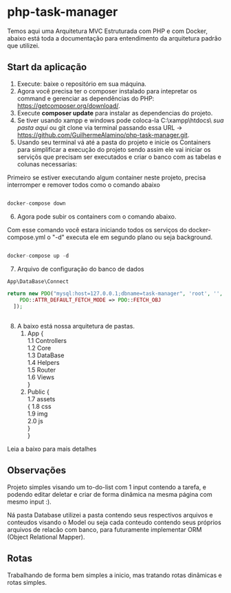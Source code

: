 # php-task-manager

Temos aqui uma Arquitetura MVC Estruturada com PHP e com Docker, abaixo está toda a documentação para entendimento da arquitetura padrão que utilizei.

## Start da aplicação

1. Execute: baixe o repositório em sua máquina.
2. Agora você precisa ter o composer instalado para intepretar os command e gerenciar as dependências do PHP: https://getcomposer.org/download/.
3. Execute **composer update** para instalar as dependencias do projeto.
4. Se tiver usando xampp e windows pode coloca-la C:\xampp\htdocs\ *sua pasta aqui* ou git clone via terminal passando essa URL -> https://github.com/GuilhermeAlamino/php-task-manager.git.
5. Usando seu terminal vá até a pasta do projeto e inicie os Containers para simplificar a execução do projeto sendo assim ele vai iniciar os serviçõs que precisam ser executados e criar o banco com as tabelas e colunas necessarias: 

Primeiro se estiver executando algum container neste projeto, precisa interromper e remover todos como o comando abaixo

```php

docker-compose down

```
6. Agora pode subir os containers com o comando abaixo.

Com esse comando você estara iniciando todos os serviços do docker-compose.yml o "-d" executa ele em segundo plano ou seja background.

```php

docker-compose up -d

```

7. Arquivo de configuração do banco de dados

```php
App\DataBase\Connect

return new PDO("mysql:host=127.0.0.1;dbname=task-manager", 'root', '', [
    PDO::ATTR_DEFAULT_FETCH_MODE => PDO::FETCH_OBJ
  ]);
  
```
8. A baixo está nossa arquitetura de pastas.
    1. App {<br>
        1.1 Controllers<br>
        1.2 Core<br>
        1.3 DataBase<br>
        1.4 Helpers<br>
        1.5 Router<br>
        1.6 Views<br>
    }
    2. Public {<br>
        1.7 assets<br>{
        1.8 css<br>
        1.9 img<br>
        2.0 js<br>
        }<br>
    }
        

Leia a baixo para mais detalhes 

## Observações


Projeto simples visando um to-do-list com 1 input contendo a tarefa, e podendo editar deletar e criar de forma dinâmica na mesma página com mesmo input :).

Ná pasta Database utilizei a pasta contendo seus respectivos arquivos e conteudos visando o Model ou seja cada conteudo contendo seus próprios arquivos de relacão com banco, para futuramente implementar ORM (Object Relational Mapper).

## Rotas

Trabalhando de forma bem simples a inicio, mas tratando rotas dinâmicas e rotas simples.
